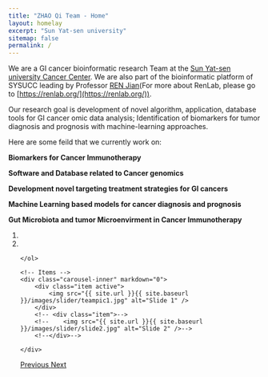 ```yaml
---
title: "ZHAO Qi Team - Home"
layout: homelay
excerpt: "Sun Yat-sen university"
sitemap: false
permalink: /
---
```


We are a GI cancer bioinformatic research Team at the [Sun Yat-sen university Cancer Center](http://sysucc.org.cn). We are also part of the bioinformatic platform of SYSUCC leading by Professor [REN Jian](https://publons.com/researcher/1557940/jian-ren/)(For more about RenLab, please go to [https://renlab.org/](https://renlab.org/)). 

Our research goal is development of novel algorithm, application, database tools for GI cancer omic data analysis; Identification of biomarkers for tumor diagnosis and prognosis with machine-learning approaches.

Here are some feild that we currently work on:

**Biomarkers for Cancer Immunotherapy** 

**Software and Database related to Cancer genomics**     

**Development novel targeting treatment strategies for GI cancers** 

**Machine Learning based models for cancer diagnosis and prognosis**

**Gut Microbiota and tumor Microenvirment in Cancer Immunotherapy**

<div markdown="0" id="carousel" class="carousel slide" data-ride="carousel" data-interval="4000" data-pause="hover" >
    <!-- Menu -->
    <ol class="carousel-indicators">
        <li data-target="#carousel" data-slide-to="0" class="active"></li>
        <li data-target="#carousel" data-slide-to="1"></li>
 
    </ol>

    <!-- Items -->
    <div class="carousel-inner" markdown="0">
        <div class="item active">
            <img src="{{ site.url }}{{ site.baseurl }}/images/slider/teampic1.jpg" alt="Slide 1" />
        </div>
        <!-- <div class="item">-->
        <!--    <img src="{{ site.url }}{{ site.baseurl }}/images/slider/slide2.jpg" alt="Slide 2" />-->
        <!--</div>-->
        
    </div>
  <a class="left carousel-control" href="#carousel" role="button" data-slide="prev">
    <span class="glyphicon glyphicon-chevron-left" aria-hidden="true"></span>
    <span class="sr-only">Previous</span>
  </a>
  <a class="right carousel-control" href="#carousel" role="button" data-slide="next">
    <span class="glyphicon glyphicon-chevron-right" aria-hidden="true"></span>
    <span class="sr-only">Next</span>
  </a>
</div>



<figure class="fourth">
  <!--<img src="{{ site.url }}{{ site.baseurl }}/images/logopic/sysucc.png" style="width: 210px">-->
  <!--<img src="{{ site.url }}{{ site.baseurl }}/images/logopic/sysu.jpg" style="width: 110px">-->
  <!--<img src="{{ site.url }}{{ site.baseurl }}/images/logopic/skl.png" style="width: 120px">-->
</figure>

